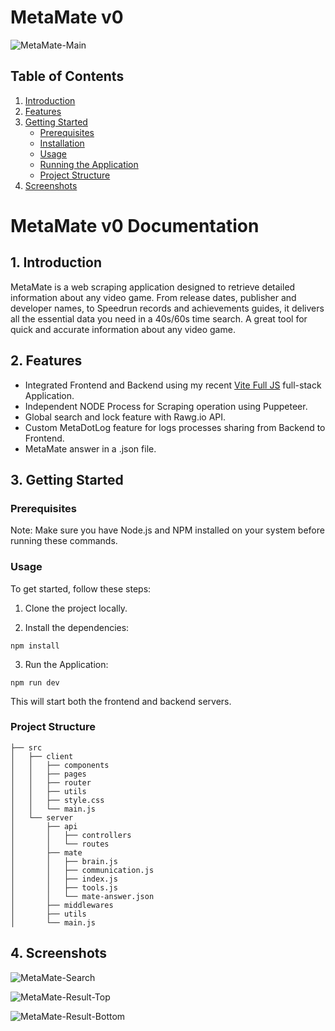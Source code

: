 # MetaMate v0

![MetaMate-Main](https://res.cloudinary.com/drft9abh4/image/upload/v1733255581/2024-12-03_20h27_24_hphbt6.png)

## Table of Contents

1. [Introduction](#introduction)
2. [Features](#features)
3. [Getting Started](#getting-started)
   - [Prerequisites](#prerequisites)
   - [Installation](#installation)
   - [Usage](#usage)
   - [Running the Application](#running-the-application)
   - [Project Structure](#project-structure)
4. [Screenshots](#screenshots)

# MetaMate v0 Documentation

## 1. Introduction

MetaMate is a web scraping application designed to retrieve detailed information about any video game. From release dates, publisher and developer names, to Speedrun records and achievements guides, it delivers all the essential data you need in a 40s/60s time search. A great tool for quick and accurate information about any video game.

## 2. Features

- Integrated Frontend and Backend using my recent [Vite Full JS](https://github.com/Leyinko/vite-full-js) full-stack Application.
- Independent NODE Process for Scraping operation using Puppeteer.
- Global search and lock feature with Rawg.io API.
- Custom MetaDotLog feature for logs processes sharing from Backend to Frontend.
- MetaMate answer in a .json file.

## 3. Getting Started

### Prerequisites

Note: Make sure you have Node.js and NPM installed on your system before running these commands.

### Usage

To get started, follow these steps:

1. Clone the project locally.

2. Install the dependencies:

```
npm install
```

3. Run the Application:

```
npm run dev
```

This will start both the frontend and backend servers.

### Project Structure

```
├── src
│   ├── client
│   │   ├── components
│   │   ├── pages
│   │   ├── router
│   │   ├── utils
│   │   ├── style.css
│   │   └── main.js
│   └── server
│       ├── api
│       │   ├── controllers
│       │   └── routes
│       ├── mate
│       │   ├── brain.js
│       │   ├── communication.js
│       │   ├── index.js
│       │   ├── tools.js
│       │   └── mate-answer.json
│       ├── middlewares
│       ├── utils
│       └── main.js
```

## 4. Screenshots

![MetaMate-Search](https://res.cloudinary.com/drft9abh4/image/upload/v1733255890/2024-12-03_20h33_11_uobhhz.png)

![MetaMate-Result-Top](https://res.cloudinary.com/drft9abh4/image/upload/v1733256602/2024-12-03_20h48_23_r0wiri.png)

![MetaMate-Result-Bottom](https://res.cloudinary.com/drft9abh4/image/upload/v1733256585/2024-12-03_20h47_07_s4n76j.png)
